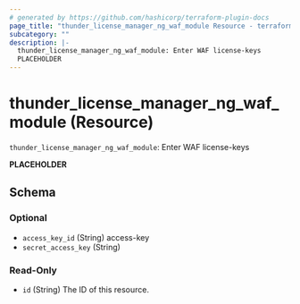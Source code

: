 ```yaml
---
# generated by https://github.com/hashicorp/terraform-plugin-docs
page_title: "thunder_license_manager_ng_waf_module Resource - terraform-provider-thunder"
subcategory: ""
description: |-
  thunder_license_manager_ng_waf_module: Enter WAF license-keys
  PLACEHOLDER
---
```


# thunder_license_manager_ng_waf_module (Resource)

`thunder_license_manager_ng_waf_module`: Enter WAF license-keys

__PLACEHOLDER__



<!-- schema generated by tfplugindocs -->
## Schema

### Optional

- `access_key_id` (String) access-key
- `secret_access_key` (String)

### Read-Only

- `id` (String) The ID of this resource.


